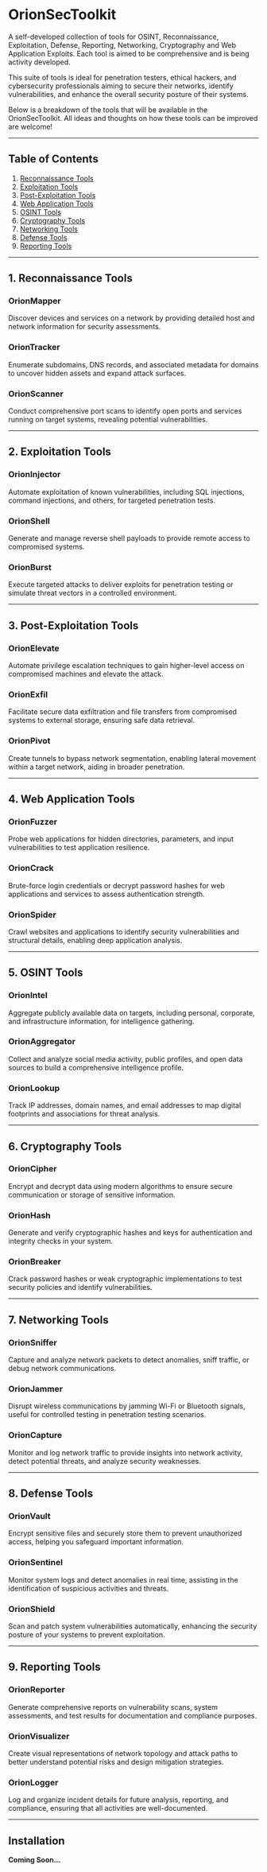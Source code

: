 # OrionSecToolkit
A self-developed collection of tools for OSINT, Reconnaissance, Exploitation, Defense, Reporting, Networking, Cryptography and Web Application Exploits. Each tool is aimed to be comprehensive and is being activity developed.

This suite of tools is ideal for penetration testers, ethical hackers, and cybersecurity professionals aiming to secure their networks, identify vulnerabilities, and enhance the overall security posture of their systems.

Below is a breakdown of the tools that will be available in the OrionSecToolkit. All ideas and thoughts on how these tools can be improved are welcome!

---

## Table of Contents

1. [Reconnaissance Tools](#reconnaissance-tools)
2. [Exploitation Tools](#exploitation-tools)
3. [Post-Exploitation Tools](#post-exploitation-tools)
4. [Web Application Tools](#web-application-tools)
5. [OSINT Tools](#osint-tools)
6. [Cryptography Tools](#cryptography-tools)
7. [Networking Tools](#networking-tools)
8. [Defense Tools](#defense-tools)
9. [Reporting Tools](#reporting-tools)

---

## 1. Reconnaissance Tools

### **OrionMapper**
Discover devices and services on a network by providing detailed host and network information for security assessments.

### **OrionTracker**
Enumerate subdomains, DNS records, and associated metadata for domains to uncover hidden assets and expand attack surfaces.

### **OrionScanner**
Conduct comprehensive port scans to identify open ports and services running on target systems, revealing potential vulnerabilities.

---

## 2. Exploitation Tools

### **OrionInjector**
Automate exploitation of known vulnerabilities, including SQL injections, command injections, and others, for targeted penetration tests.

### **OrionShell**
Generate and manage reverse shell payloads to provide remote access to compromised systems.

### **OrionBurst**
Execute targeted attacks to deliver exploits for penetration testing or simulate threat vectors in a controlled environment.

---

## 3. Post-Exploitation Tools

### **OrionElevate**
Automate privilege escalation techniques to gain higher-level access on compromised machines and elevate the attack.

### **OrionExfil**
Facilitate secure data exfiltration and file transfers from compromised systems to external storage, ensuring safe data retrieval.

### **OrionPivot**
Create tunnels to bypass network segmentation, enabling lateral movement within a target network, aiding in broader penetration.

---

## 4. Web Application Tools

### **OrionFuzzer**
Probe web applications for hidden directories, parameters, and input vulnerabilities to test application resilience.

### **OrionCrack**
Brute-force login credentials or decrypt password hashes for web applications and services to assess authentication strength.

### **OrionSpider**
Crawl websites and applications to identify security vulnerabilities and structural details, enabling deep application analysis.

---

## 5. OSINT Tools

### **OrionIntel**
Aggregate publicly available data on targets, including personal, corporate, and infrastructure information, for intelligence gathering.

### **OrionAggregator**
Collect and analyze social media activity, public profiles, and open data sources to build a comprehensive intelligence profile.

### **OrionLookup**
Track IP addresses, domain names, and email addresses to map digital footprints and associations for threat analysis.

---

## 6. Cryptography Tools

### **OrionCipher**
Encrypt and decrypt data using modern algorithms to ensure secure communication or storage of sensitive information.

### **OrionHash**
Generate and verify cryptographic hashes and keys for authentication and integrity checks in your system.

### **OrionBreaker**
Crack password hashes or weak cryptographic implementations to test security policies and identify vulnerabilities.

---

## 7. Networking Tools

### **OrionSniffer**
Capture and analyze network packets to detect anomalies, sniff traffic, or debug network communications.

### **OrionJammer**
Disrupt wireless communications by jamming Wi-Fi or Bluetooth signals, useful for controlled testing in penetration testing scenarios.

### **OrionCapture**
Monitor and log network traffic to provide insights into network activity, detect potential threats, and analyze security weaknesses.

---

## 8. Defense Tools

### **OrionVault**
Encrypt sensitive files and securely store them to prevent unauthorized access, helping you safeguard important information.

### **OrionSentinel**
Monitor system logs and detect anomalies in real time, assisting in the identification of suspicious activities and threats.

### **OrionShield**
Scan and patch system vulnerabilities automatically, enhancing the security posture of your systems to prevent exploitation.

---

## 9. Reporting Tools

### **OrionReporter**
Generate comprehensive reports on vulnerability scans, system assessments, and test results for documentation and compliance purposes.

### **OrionVisualizer**
Create visual representations of network topology and attack paths to better understand potential risks and design mitigation strategies.

### **OrionLogger**
Log and organize incident details for future analysis, reporting, and compliance, ensuring that all activities are well-documented.

---

## Installation

**Coming Soon...**
